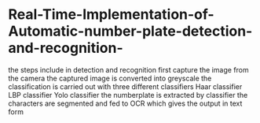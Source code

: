 # Real-Time-Implementation-of-Automatic-number-plate-detection-and-recognition-
the steps include in detection and recognition 
first capture the image from the camera 
the captured image is converted into greyscale 
the classification is carried out with three different classifiers 
Haar classifier
LBP classifier
Yolo classifier 
the numberplate is extracted by classifier 
the characters are segmented and fed to OCR which gives the output in text form
